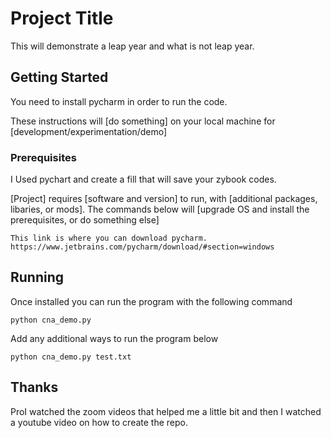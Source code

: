 # Project Title
This will demonstrate a leap year and what is not leap year.

## Getting Started
You need to install pycharm in order to run the code.

These instructions will [do something] on your local machine for [development/experimentation/demo]

### Prerequisites
I Used pychart and create a fill that will save your zybook codes.

[Project] requires [software and version] to run, with [additional packages, libaries, or mods]. The commands below will [upgrade OS and install the prerequisites, or do something else]

```
This link is where you can download pycharm.
https://www.jetbrains.com/pycharm/download/#section=windows
```

## Running
Once installed you can run the program with the following command

```
python cna_demo.py
```

Add any additional ways to run the program below

```
python cna_demo.py test.txt
```

## Thanks
ProI watched the zoom videos that helped me a little bit and then I watched a youtube video on how to create the repo.